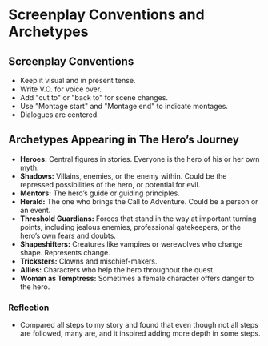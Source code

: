 
# Screenplay Conventions and Archetypes

## Screenplay Conventions
- Keep it visual and in present tense.
- Write V.O. for voice over.
- Add "cut to" or "back to" for scene changes.
- Use "Montage start" and "Montage end" to indicate montages.
- Dialogues are centered.

## Archetypes Appearing in The Hero’s Journey
- **Heroes:** Central figures in stories. Everyone is the hero of his or her own myth.
- **Shadows:** Villains, enemies, or the enemy within. Could be the repressed possibilities of the hero, or potential for evil.
- **Mentors:** The hero’s guide or guiding principles.
- **Herald:** The one who brings the Call to Adventure. Could be a person or an event.
- **Threshold Guardians:** Forces that stand in the way at important turning points, including jealous enemies, professional gatekeepers, or the hero’s own fears and doubts.
- **Shapeshifters:** Creatures like vampires or werewolves who change shape. Represents change.
- **Tricksters:** Clowns and mischief-makers.
- **Allies:** Characters who help the hero throughout the quest.
- **Woman as Temptress:** Sometimes a female character offers danger to the hero.

### Reflection
- Compared all steps to my story and found that even though not all steps are followed, many are, and it inspired adding more depth in some steps.
